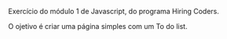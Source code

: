 Exercício do módulo 1 de Javascript, do programa Hiring Coders.

O ojetivo é criar uma página simples com um To do list.